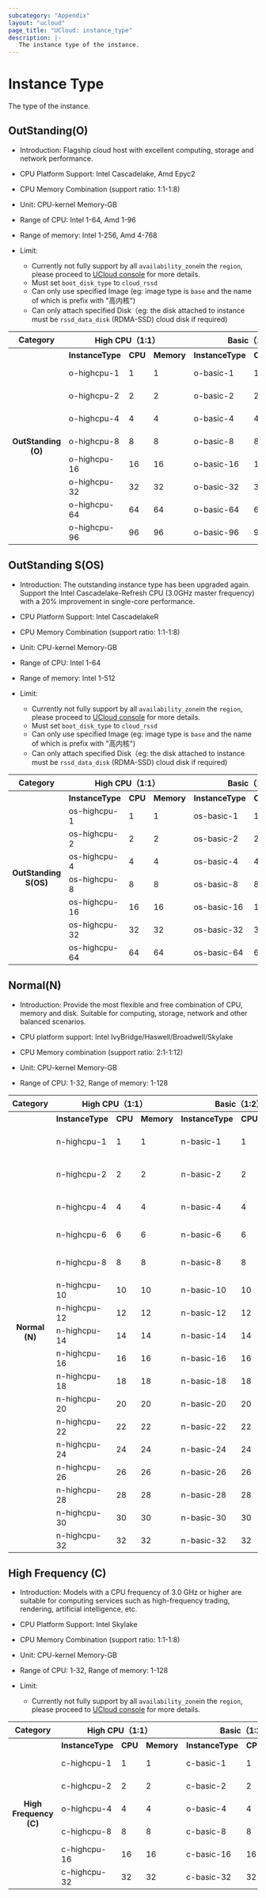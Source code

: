```yaml
---
subcategory: "Appendix"
layout: "ucloud"
page_title: "UCloud: instance_type"
description: |-
   The instance type of the instance.
---
```


# Instance Type

The type of the instance.

## OutStanding(O)

- Introduction: Flagship cloud host with excellent computing, storage and network performance.

- CPU Platform Support: Intel Cascadelake, Amd Epyc2

- CPU Memory Combination (support ratio: 1:1-1:8)

- Unit: CPU-kernel Memory-GB

- Range of CPU: Intel 1-64, Amd 1-96
- Range of memory: Intel 1-256, Amd 4-768

- Limit: 
    - Currently not fully support by all `availability_zone`in the `region`, please proceed to [UCloud console](https://console.ucloud.cn/uhost/uhost/create) for more details.
    - Must set `boot_disk_type` to `cloud_rssd`
    - Can only use specified Image (eg: image type is `base` and the name of which is prefix with "高内核")
    - Can only attach specified Disk（eg: the disk attached to instance must be `rssd_data_disk` (RDMA-SSD) cloud disk if required)

<table><tr><th colspan="1">Category</th><th colspan="3">High CPU（1:1）</th><th colspan="3">Basic（1:2）</th><th colspan="3">Standard（1:4）</th><th colspan="3">High Memory（1:8）</th></tr><tr><th rowspan="9">OutStanding (O)</th><th>InstanceType</th><th>CPU</th><th>Memory</th><th>InstanceType</th><th>CPU</th><th>Memory</th><th>InstanceType</th><th>CPU</th><th>Memory</th><th>InstanceType</th><th>CPU</th><th>Memory</th></tr><tr><td>o-highcpu-1</td><td>1</td><td>1</td><td>o-basic-1</td><td>1</td><td>2</td><td>o-standard-1</td><td>1</td><td>4</td><td>o-highmem-1</td><td>1</td><td>8</td></tr><tr><td>o-highcpu-2</td><td>2</td><td>2</td><td>o-basic-2</td><td>2</td><td>4</td><td>o-standard-2</td><td>2</td><td>8</td><td>o-highmem-2</td><td>2</td><td>16</td></tr><tr><td>o-highcpu-4</td><td>4</td><td>4</td><td>o-basic-4</td><td>4</td><td>8</td><td>o-standard-4</td><td>4</td><td>16</td><td>o-highmem-4</td><td>4</td><td>32</td></tr><tr><td>o-highcpu-8</td><td>8</td><td>8</td><td>o-basic-8</td><td>8</td><td>16</td><td>o-standard-8</td><td>8</td><td>32</td><td>o-highmem-8</td><td>8</td><td>64</td></tr><tr><td>o-highcpu-16</td><td>16</td><td>16</td><td>o-basic-16</td><td>16</td><td>32</td><td>o-standard-16</td><td>16</td><td>64</td><td>o-highmem-16</td><td>16</td><td>128</td></tr><tr><td>o-highcpu-32</td><td>32</td><td>32</td><td>o-basic-32</td><td>32</td><td>64</td><td>o-standard-32</td><td>32</td><td>128</td><td>o-highmem-32</td><td>32</td><td>256</td></tr><tr><td>o-highcpu-64</td><td>64</td><td>64</td><td>o-basic-64</td><td>64</td><td>128</td><td>o-standard-64</td><td>64</td><td>256</td><td>o-highmem-64</td><td>64</td><td>512</td></tr><tr><td>o-highcpu-96</td><td>96</td><td>96</td><td>o-basic-96</td><td>96</td><td>192</td><td>o-standard-96</td><td>96</td><td>384</td><td>o-highmem-96</td><td>96</td><td>768</td></tr></table>

## OutStanding S(OS)

- Introduction: The outstanding instance type has been upgraded again. Support the Intel Cascadelake-Refresh CPU (3.0GHz master frequency) with a 20% improvement in single-core performance.

- CPU Platform Support: Intel CascadelakeR

- CPU Memory Combination (support ratio: 1:1-1:8)

- Unit: CPU-kernel Memory-GB

- Range of CPU: Intel 1-64
- Range of memory: Intel 1-512

- Limit: 
    - Currently not fully support by all `availability_zone`in the `region`, please proceed to [UCloud console](https://console.ucloud.cn/uhost/uhost/create) for more details.
    - Must set `boot_disk_type` to `cloud_rssd`
    - Can only use specified Image (eg: image type is `base` and the name of which is prefix with "高内核")
    - Can only attach specified Disk（eg: the disk attached to instance must be `rssd_data_disk` (RDMA-SSD) cloud disk if required)

<table><tr><th colspan="1">Category</th><th colspan="3">High CPU（1:1）</th><th colspan="3">Basic（1:2）</th><th colspan="3">Standard（1:4）</th><th colspan="3">High Memory（1:8）</th></tr><tr><th rowspan="8">OutStanding S(OS)</th><th>InstanceType</th><th>CPU</th><th>Memory</th><th>InstanceType</th><th>CPU</th><th>Memory</th><th>InstanceType</th><th>CPU</th><th>Memory</th><th>InstanceType</th><th>CPU</th><th>Memory</th></tr><tr><td>os-highcpu-1</td><td>1</td><td>1</td><td>os-basic-1</td><td>1</td><td>2</td><td>os-standard-1</td><td>1</td><td>4</td><td>os-highmem-1</td><td>1</td><td>8</td></tr><tr><td>os-highcpu-2</td><td>2</td><td>2</td><td>os-basic-2</td><td>2</td><td>4</td><td>os-standard-2</td><td>2</td><td>8</td><td>os-highmem-2</td><td>2</td><td>16</td></tr><tr><td>os-highcpu-4</td><td>4</td><td>4</td><td>os-basic-4</td><td>4</td><td>8</td><td>os-standard-4</td><td>4</td><td>16</td><td>os-highmem-4</td><td>4</td><td>32</td></tr><tr><td>os-highcpu-8</td><td>8</td><td>8</td><td>os-basic-8</td><td>8</td><td>16</td><td>os-standard-8</td><td>8</td><td>32</td><td>os-highmem-8</td><td>8</td><td>64</td></tr><tr><td>os-highcpu-16</td><td>16</td><td>16</td><td>os-basic-16</td><td>16</td><td>32</td><td>os-standard-16</td><td>16</td><td>64</td><td>os-highmem-16</td><td>16</td><td>128</td></tr><tr><td>os-highcpu-32</td><td>32</td><td>32</td><td>os-basic-32</td><td>32</td><td>64</td><td>os-standard-32</td><td>32</td><td>128</td><td>os-highmem-32</td><td>32</td><td>256</td></tr><tr><td>os-highcpu-64</td><td>64</td><td>64</td><td>os-basic-64</td><td>64</td><td>128</td><td>os-standard-64</td><td>64</td><td>256</td><td>os-highmem-64</td><td>64</td><td>512</td></tr></table>

## Normal(N)

- Introduction: Provide the most flexible and free combination of CPU, memory and disk. Suitable for computing, storage, network and other balanced scenarios.

- CPU platform support: Intel IvyBridge/Haswell/Broadwell/Skylake

- CPU Memory combination (support ratio: 2:1-1:12)

- Unit: CPU-kernel Memory-GB

- Range of CPU: 1-32, Range of memory: 1-128

<table><tr><th colspan="1">Category</th><th colspan="3">High CPU（1:1）</th><th colspan="3"> Basic（1:2）</th><th colspan="3"> Standard（1:4）</th><th colspan="3"> High Memory（1:8）</th><th colspan="3"> Customized（2:1-1:12）</th></tr><tr><th rowspan="18">Normal (N) </th><th>InstanceType</th><th>CPU</th><th>Memory</th><th>InstanceType</th><th>CPU</th><th>Memory</th><th>InstanceType</th><th>CPU</th><th>Memory</th><th>InstanceType</th><th>CPU</th><th>Memory</th><th>InstanceType</th><th>CPU</th><th>Memory</th></tr><tr><td>n-highcpu-1</td><td>1</td><td>1</td><td>n-basic-1</td><td>1</td><td>2</td><td>n-standard-1</td><td>1</td><td>4</td> <td>n-highmem-1</td><td>1</td><td>8</td><td>n-customized-2-1</td><td>2</td><td>1</td></tr><tr><td>n-highcpu-2</td><td>2</td><td>2</td><td>n-basic-2</td><td>2</td><td>4</td><td>n-standard-2</td><td>2</td><td>8</td> <td>n-highmem-2</td><td>2</td><td>16</td><td>n-customized-2-14</td><td>2</td><td>14</td> </tr><tr><td>n-highcpu-4</td><td>4</td><td>4</td><td>n-basic-4</td><td>4</td><td>8</td><td>n-standard-4</td><td>4</td><td>16</td> <td>n-highmem-4</td><td>4</td><td>32</td> <td>n-customized-4-18</td><td>4</td><td>18</td></tr><tr><td>n-highcpu-6</td><td>6</td><td>6</td><td>n-basic-6</td><td>6</td><td>12</td><td>n-standard-6</td><td>6</td><td>24</td> <td>n-highmem-6</td><td>6</td><td>48</td><td>...</td><td>...</td><td>...</td></tr> <tr><td>n-highcpu-8</td><td>8</td><td>8</td><td>n-basic-8</td><td>8</td><td>16</td><td>n-standard-8</td><td>8</td><td>32</td> <td>n-highmem-8</td><td>8</td><td>64</td><td>n-customized-4-48</td><td>4</td><td>48</td> </tr> <tr><td>n-highcpu-10</td><td>10</td><td>10</td><td>n-basic-10</td><td>10</td><td>20</td><td>n-standard-10</td><td>10</td><td>40</td> <td>n-highmem-10</td><td>10</td><td>80</td><td>...</td><td>...</td><td>...</td> </tr> <tr><td>n-highcpu-12</td><td>12</td><td>12</td><td>n-basic-12</td><td>12</td><td>24</td><td>n-standard-12</td><td>12</td><td>48</td> <td>n-highmem-12</td><td>12</td><td>96</td> </tr> <tr><td>n-highcpu-14</td><td>14</td><td>14</td><td>n-basic-14</td><td>14</td><td>28</td><td>n-standard-14</td><td>14</td><td>56</td> <td>n-highmem-14</td><td>14</td><td>112</td> </tr> <tr><td>n-highcpu-16</td><td>16</td><td>16</td><td>n-basic-16</td><td>16</td><td>32</td><td>n-standard-16</td><td>16</td><td>64</td> <td>n-highmem-16</td><td>16</td><td>128</td> </tr> <tr><td>n-highcpu-18</td><td>18</td><td>18</td><td>n-basic-18</td><td>18</td><td>36</td><td>n-standard-18</td><td>18</td><td>72</td></tr> <tr><td>n-highcpu-20</td><td>20</td><td>20</td><td>n-basic-20</td><td>20</td><td>40</td><td>n-standard-20</td><td>20</td><td>80</td></tr> <tr><td>n-highcpu-22</td><td>22</td><td>22</td><td>n-basic-22</td><td>22</td><td>44</td><td>n-standard-22</td><td>22</td><td>88</td></tr> <tr><td>n-highcpu-24</td><td>24</td><td>24</td><td>n-basic-24</td><td>24</td><td>48</td><td>n-standard-24</td><td>24</td><td>96</td></tr> <tr><td>n-highcpu-26</td><td>26</td><td>26</td><td>n-basic-26</td><td>26</td><td>52</td><td>n-standard-26</td><td>26</td><td>104</td></tr> <tr><td>n-highcpu-28</td><td>28</td><td>28</td><td>n-basic-28</td><td>28</td><td>56</td><td>n-standard-28</td><td>28</td><td>112</td></tr> <tr><td>n-highcpu-30</td><td>30</td><td>30</td><td>n-basic-30</td><td>30</td><td>60</td><td>n-standard-30</td><td>30</td><td>120</td></tr> <tr><td>n-highcpu-32</td><td>32</td><td>32</td><td>n-basic-32</td><td>32</td><td>64</td><td>n-standard-32</td><td>32</td><td>128</td></tr> </table>

## High Frequency (C)

- Introduction: Models with a CPU frequency of 3.0 GHz or higher are suitable for computing services such as high-frequency trading, rendering, artificial intelligence, etc.

- CPU Platform Support: Intel Skylake

- CPU Memory Combination (support ratio: 1:1-1:8)

- Unit: CPU-kernel Memory-GB

- Range of CPU: 1-32, Range of memory: 1-128

- Limit:
    - Currently not fully support by all `availability_zone`in the `region`, please proceed to [UCloud console](https://console.ucloud.cn/uhost/uhost/create) for more details.

<table><tr><th colspan="1">Category</th><th colspan="3">High CPU（1:1）</th><th colspan="3">Basic（1:2）</th><th colspan="3">Standard（1:4）</th><th colspan="3">High Memory（1:8）</th></tr><tr><th rowspan="8">High Frequency (C)</th><th>InstanceType</th><th>CPU</th><th>Memory</th><th>InstanceType</th><th>CPU</th><th>Memory</th><th>InstanceType</th><th>CPU</th><th>Memory</th><th>InstanceType</th><th>CPU</th><th>Memory</th></tr><tr><td>c-highcpu-1</td><td>1</td><td>1</td><td>c-basic-1</td><td>1</td><td>2</td><td>c-standard-1</td><td>1</td><td>4</td><td>c-highmem-1</td><td>1</td><td>8</td><tr><td>c-highcpu-2</td><td>2</td><td>2</td><td>c-basic-2</td><td>2</td><td>4</td><td>c-standard-2</td><td>2</td><td>8</td><td>c-highmem-2</td><td>2</td><td>16</td><tr><tr><td>o-highcpu-4</td><td>4</td><td>4</td><td>o-basic-4</td><td>4</td><td>8</td><td>o-standard-4</td><td>4</td><td>16</td><td>o-highmem-4</td><td>4</td><td>32</td></tr><tr><td>c-highcpu-8</td><td>8</td><td>8</td><td>c-basic-8</td><td>8</td><td>16</td><td>c-standard-8</td><td>8</td><td>32</td><td>c-highmem-8</td><td>8</td><td>64</td><tr><td>c-highcpu-16</td><td>16</td><td>16</td><td>c-basic-16</td><td>16</td><td>32</td><td>c-standard-16</td><td>16</td><td>64</td><td>c-highmem-16</td><td>16</td><td>128</td></tr><tr><td>c-highcpu-32</td><td>32</td><td>32</td><td>c-basic-32</td><td>32</td><td>64</td><td>c-standard-32</td><td>32</td><td>128</td></tr></table>